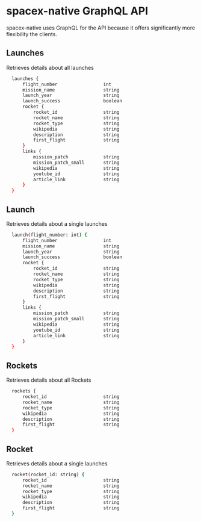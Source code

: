# spacex-native GraphQL API

spacex-native uses GraphQL for the API because it offers significantly more flexibility the clients.

## Launches

Retrieves details about all launches

```bash
  launches {
      flight_number                 int
      mission_name                  string
      launch_year                   string
      launch_success                boolean
      rocket {
          rocket_id                 string
          rocket_name               string
          rocket_type               string
          wikipedia                 string
          description               string
          first_flight              string
      }
      links {
          mission_patch             string
          mission_patch_small       string
          wikipedia                 string
          youtube_id                string
          article_link              string
      }
  }
```

## Launch

Retrieves details about a single launches

```bash
  launch(flight_number: int) {
      flight_number                 int
      mission_name                  string
      launch_year                   string
      launch_success                boolean
      rocket {
          rocket_id                 string
          rocket_name               string
          rocket_type               string
          wikipedia                 string
          description               string
          first_flight              string
      }
      links {
          mission_patch             string
          mission_patch_small       string
          wikipedia                 string
          youtube_id                string
          article_link              string
      }
  }
```

## Rockets

Retrieves details about all Rockets

```bash
  rockets {
      rocket_id                     string
      rocket_name                   string
      rocket_type                   string
      wikipedia                     string
      description                   string
      first_flight                  string
  }
```

## Rocket

Retrieves details about a single launches

```bash
  rocket(rocket_id: string) {
      rocket_id                     string
      rocket_name                   string
      rocket_type                   string
      wikipedia                     string
      description                   string
      first_flight                  string
  }
```
